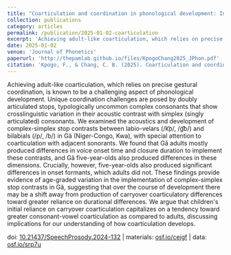 ```yaml
---
title: "Coarticulation and coordination in phonological development: Insights from children's and adults' production of complex–simplex stop contrasts in Gã"
collection: publications
category: articles
permalink: /publication/2025-01-02-coarticulation
excerpt: 'Achieving adult-like coarticulation, which relies on precise gestural coordination, is known to be...'
date: 2025-01-02
venue: 'Journal of Phonetics'
paperurl: 'http://thepamlab.github.io/files/KpogoChang2025_JPhon.pdf'
citation: 'Kpogo, F., & Chang, C. B. (2025). Coarticulation and coordination in phonological development. <i>Journal of Phonetics</i>, <i>108</i>, 101378.'
---
```


Achieving adult-like coarticulation, which relies on precise gestural coordination, is known to be a challenging aspect of phonological development. Unique coordination challenges are posed by doubly articulated stops, typologically uncommon complex consonants that show crosslinguistic variation in their acoustic contrast with simplex (singly articulated) consonants. We examined the acoustics and development of complex-simplex stop contrasts between labio-velars (/k͡p/, /g͡b/) and bilabials (/p/, /b/) in Gã (Niger-Congo, Kwa), with special attention to coarticulation with adjacent sonorants. We found that Gã adults mostly produced differences in voice onset time and closure duration to implement these contrasts, and Gã five-year-olds also produced differences in these dimensions. Crucially, however, five-year-olds also produced significant differences in onset formants, which adults did not. These findings provide evidence of age-graded variation in the implementation of complex-simplex stop contrasts in Gã, suggesting that over the course of development there may be a shift away from production of carryover coarticulatory differences toward greater reliance on durational differences. We argue that children's initial reliance on carryover coarticulation capitalizes on a tendency toward greater consonant-vowel coarticulation as compared to adults, discussing implications for our understanding of how coarticulation develops.

doi: <a href='https://doi.org/10.21437/SpeechProsody.2024-132' target="_blank">10.21437/SpeechProsody.2024-132</a> | materials: <a href='https://osf.io/cejgf/' target="_blank">osf.io/cejgf</a> | data: <a href="https://osf.io/srp7u/" target="_blank">osf.io/srp7u</a>
